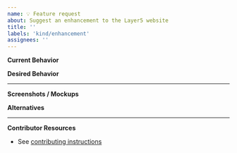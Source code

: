 ```yaml
---
name: 💡 Feature request
about: Suggest an enhancement to the Layer5 website
title: ''
labels: 'kind/enhancement'
assignees: ''
---
```

**Current Behavior**
<!-- A brief description of what the problem is. (e.g. I need to be able to...) -->

**Desired Behavior**
<!-- A brief description of the enhancement. -->

---
**Screenshots / Mockups**
<!-- Add any other context or screenshots about the feature request here. -->

**Alternatives**
<!-- A brief description of any alternative solutions or features you've considered. -->

---
**Contributor Resources**
- See [contributing instructions](https://github.com/layer5io/layer5/blob/master/CONTRIBUTING.md)
